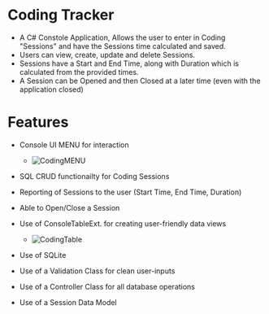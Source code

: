 # Coding Tracker
- A C# Constole Application, Allows the user to enter in Coding "Sessions" and have the Sessions time calculated and saved.
- Users can view, create, update and delete Sessions.
- Sessions have a Start and End Time, along with Duration which is calculated from the provided times.
- A Session can be Opened and then Closed at a later time (even with the application closed)

# Features

* Console UI MENU for interaction
  - ![CodingMENU](https://user-images.githubusercontent.com/101323127/163480218-8917836c-98d6-464b-9de9-0256162bbf48.png)
* SQL CRUD functionailty for Coding Sessions

* Reporting of Sessions to the user (Start Time, End Time, Duration)

* Able to Open/Close a Session

* Use of ConsoleTableExt. for creating user-friendly data views
  - ![CodingTable](https://user-images.githubusercontent.com/101323127/163480226-d5686fea-6bb0-4db4-a923-cc858a80edac.png)
* Use of SQLite

* Use of a Validation Class for clean user-inputs

* Use of a Controller Class for all database operations

* Use of a Session Data Model

